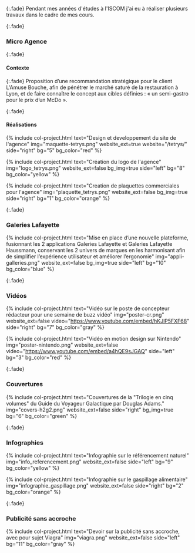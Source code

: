 {:.fade}
Pendant mes années d'études à l'ISCOM j'ai eu à réaliser plusieurs travaux dans le cadre de mes cours.

{:.fade}
### Micro Agence

{:.fade}
#### Contexte

{:.fade}
Proposition d’une recommandation stratégique pour le client L'Amuse Bouche, afin de pénétrer le marché saturé de la restauration à Lyon, et de faire connaître le concept aux cibles définies : « un semi-gastro pour le prix d’un McDo ».

{:.fade}
#### Réalisations

{%
    include col-project.html
    text="Design et developpement du site de l'agence"
    img="maquette-tetrys.png"
    website_ext=true
    website="/tetrys/"
    side="right"
    bg="5"
    bg_color="red"
%}

{%
    include col-project.html
    text="Création du logo de l'agence"
    img="logo_tetrys.png"
    website_ext=false
    bg_img=true
    side="left"
    bg="8"
    bg_color="yellow"
%}

{%
    include col-project.html
    text="Creation de plaquettes commerciales pour l'agence"
    img="plaquette_tetrys.png"
    website_ext=false
    bg_img=true
    side="right"
    bg="1"
    bg_color="orange"
%}

{:.fade}
### Galeries Lafayette

{%
    include col-project.html
    text="Mise en place d’une nouvelle plateforme, fusionnant les 2 applications Galeries Lafayette et Galeries Lafayette Haussmann, conservant les 2 univers de marques en les harmonisant afin de simplifier l’expérience utilisateur et améliorer l’ergonomie"
    img="appli-galleries.png"
    website_ext=false
    bg_img=true
    side="left"
    bg="10"
    bg_color="blue"
%}

{:.fade}
### Vidéos

{%
    include col-project.html
    text="Vidéo sur le poste de concepteur rédacteur pour une semaine de buzz vidéo"
    img="poster-cr.png"
    website_ext=false
    video="https://www.youtube.com/embed/hKJlP5FXF68"
    side="right"
    bg="7"
    bg_color="gray"
%}

{%
    include col-project.html
    text="Vidéo en motion design sur Nintendo"
    img="poster-nintendo.png"
    website_ext=false
    video="https://www.youtube.com/embed/a4hQE9sJGAQ"
    side="left"
    bg="3"
    bg_color="red"
%}

{:.fade}
### Couvertures

{%
    include col-project.html
    text="Couvertures de la \"Trilogie en cinq volumes\" du Guide du Voyageur Galactique par Douglas Adams."
    img="covers-h2g2.png"
    website_ext=false
    side="right"
    bg_img=true
    bg="6"
    bg_color="green"
%}

{:.fade}
### Infographies

{%
    include col-project.html
    text="Infographie sur le référencement naturel"
    img="info_referencement.png"
    website_ext=false
    side="left"
    bg="9"
    bg_color="yellow"
%}

{%
    include col-project.html
    text="Infographie sur le gaspillage alimentaire"
    img="infographie_gaspillage.png"
    website_ext=false
    side="right"
    bg="2"
    bg_color="orange"
%}

{:.fade}
### Publicité sans accroche

{%
    include col-project.html
    text="Devoir sur la publicité sans accroche, avec pour sujet Viagra"
    img="viagra.png"
    website_ext=false
    side="left"
    bg="11"
    bg_color="gray"
%}
